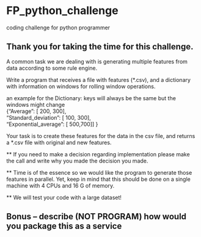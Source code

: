 # FP_python_challenge
coding challenge for python programmer

## Thank you for taking the time for this challenge.

A common task we are dealing with is generating multiple features from data according to some rule engine.

Write a program that receives a file with features (*.csv), and a dictionary with information on windows for rolling window operations.

an example for the Dictionary: keys will always be the same but the windows might change\
{“Average”: [ 200, 300],\
 “Standard_deviation”: [ 100, 300],\
“Exponential_average”: [ 500,700]]
}


Your task is to create these features for the data in the csv file, and returns a *.csv file with original and new features.

** If you need to make a decision regarding implementation please make the call and write why you made the decision you made.

** Time is of the essence so we would like the program to generate those features in parallel. Yet, keep in mind that this should be done on a single machine with 4 CPUs and 16 G of memory.

** We will test your code with a large dataset!

## Bonus – describe (NOT PROGRAM) how would you package this as a service
